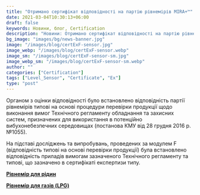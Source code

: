 ```yaml
---
title: "Отримано сертифікат відповідності на партію рівнемірів MIRA+™"
date: 2021-03-04T10:30:13+06:00
draft: false
keywords: Новини, блог, Certification
description: "Новини: Отримано сертифікат відповідності на партію рівнемірів MIRA+"
bg_image: "images/bg/news-banner.jpg"
image: "/images/blog/certExF-sensor.jpg"
image_webp: "/images/blog/certExF-sensor.webp"
image_sm: "/images/blog/certExF-sensor-sm.jpg"
image_webp_sm: "/images/blog/certExF-sensor-sm.webp"
author: ""
categories: ["Certification"]
tags: ["Level_Sensor", "Certificate", "Ex"]
type: "post"
---
```


Органом з оцінки відповідності було встановлено відповідність партії рівнемірів типові на основі процедури перевірки продукції щодо виконання вимог Технічного регламенту обладнання та захисних систем, призначених для використання в потенційно вибухонебезпечних середовищах (постанова КМУ від 28 грудня 2016 р. №1055). 

На підставі досліджень та випробувань, проведених за модулем F (відповідність типові на основі перевірки продукції) була встановлено відповідність приладів вимогам зазначеного Технічного регламенту та типові, що зазначено в сертифікаті експертизи типу.

**[Рівнемір для рідин](/level-sensor/)**

**[Рівнемір для газів (LPG)](/level-sensor-lpg/)**